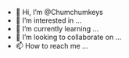 - 👋 Hi, I’m @Chumchumkeys
- 👀 I’m interested in ...
- 🌱 I’m currently learning ...
- 💞️ I’m looking to collaborate on ...
- 📫 How to reach me ...

<!---
Chumchumkeys/Chumchumkeys is a ✨ special ✨ repository because its `README.md` (this file) appears on your GitHub profile.
You can click the Preview link to take a look at your changes.
--->
